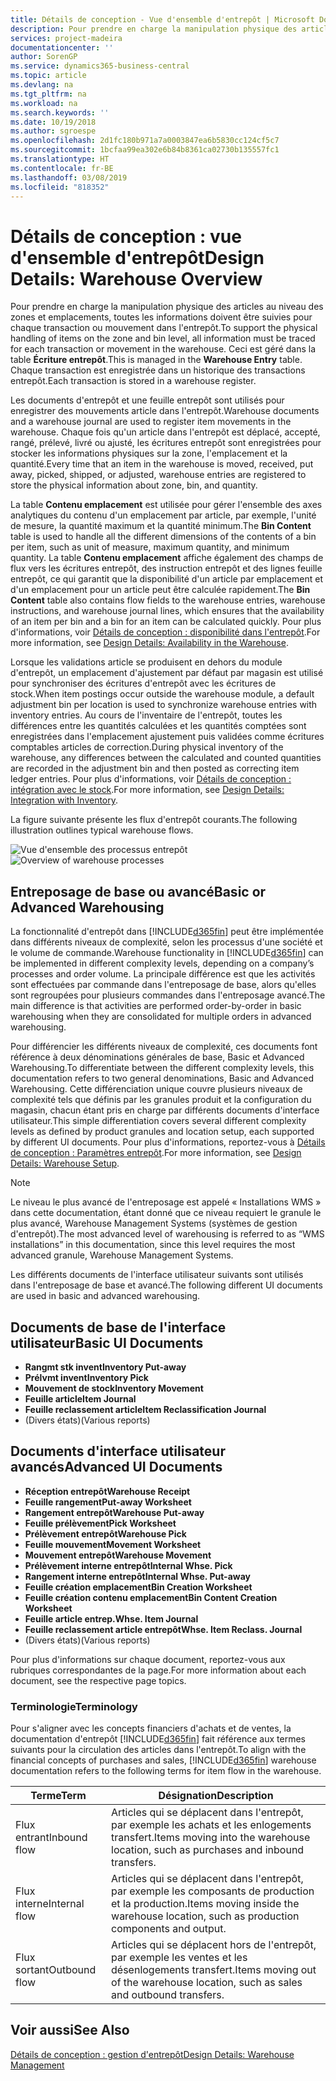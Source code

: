 ```yaml
---
title: Détails de conception - Vue d'ensemble d'entrepôt | Microsoft Docs
description: Pour prendre en charge la manipulation physique des articles au niveau des zones et emplacements, toutes les informations doivent être suivies pour chaque transaction ou mouvement dans l'entrepôt. Ceci est géré dans la table **Écriture entrepôt**. Chaque transaction est enregistrée dans un historique des transactions entrepôt.
services: project-madeira
documentationcenter: ''
author: SorenGP
ms.service: dynamics365-business-central
ms.topic: article
ms.devlang: na
ms.tgt_pltfrm: na
ms.workload: na
ms.search.keywords: ''
ms.date: 10/19/2018
ms.author: sgroespe
ms.openlocfilehash: 2d1fc180b971a7a0003847ea6b5830cc124cf5c7
ms.sourcegitcommit: 1bcfaa99ea302e6b84b8361ca02730b135557fc1
ms.translationtype: HT
ms.contentlocale: fr-BE
ms.lasthandoff: 03/08/2019
ms.locfileid: "818352"
---
```

# <a name="design-details-warehouse-overview"></a><span data-ttu-id="91699-105">Détails de conception : vue d'ensemble d'entrepôt</span><span class="sxs-lookup"><span data-stu-id="91699-105">Design Details: Warehouse Overview</span></span>
<span data-ttu-id="91699-106">Pour prendre en charge la manipulation physique des articles au niveau des zones et emplacements, toutes les informations doivent être suivies pour chaque transaction ou mouvement dans l'entrepôt.</span><span class="sxs-lookup"><span data-stu-id="91699-106">To support the physical handling of items on the zone and bin level, all information must be traced for each transaction or movement in the warehouse.</span></span> <span data-ttu-id="91699-107">Ceci est géré dans la table **Écriture entrepôt**.</span><span class="sxs-lookup"><span data-stu-id="91699-107">This is managed in the **Warehouse Entry** table.</span></span> <span data-ttu-id="91699-108">Chaque transaction est enregistrée dans un historique des transactions entrepôt.</span><span class="sxs-lookup"><span data-stu-id="91699-108">Each transaction is stored in a warehouse register.</span></span>  

<span data-ttu-id="91699-109">Les documents d'entrepôt et une feuille entrepôt sont utilisés pour enregistrer des mouvements article dans l'entrepôt.</span><span class="sxs-lookup"><span data-stu-id="91699-109">Warehouse documents and a warehouse journal are used to register item movements in the warehouse.</span></span> <span data-ttu-id="91699-110">Chaque fois qu'un article dans l'entrepôt est déplacé, accepté, rangé, prélevé, livré ou ajusté, les écritures entrepôt sont enregistrées pour stocker les informations physiques sur la zone, l'emplacement et la quantité.</span><span class="sxs-lookup"><span data-stu-id="91699-110">Every time that an item in the warehouse is moved, received, put away, picked, shipped, or adjusted, warehouse entries are registered to store the physical information about zone, bin, and quantity.</span></span>

<span data-ttu-id="91699-111">La table **Contenu emplacement** est utilisée pour gérer l'ensemble des axes analytiques du contenu d'un emplacement par article, par exemple, l'unité de mesure, la quantité maximum et la quantité minimum.</span><span class="sxs-lookup"><span data-stu-id="91699-111">The **Bin Content** table is used to handle all the different dimensions of the contents of a bin per item, such as unit of measure, maximum quantity, and minimum quantity.</span></span> <span data-ttu-id="91699-112">La table **Contenu emplacement** affiche également des champs de flux vers les écritures entrepôt, des instruction entrepôt et des lignes feuille entrepôt, ce qui garantit que la disponibilité d'un article par emplacement et d'un emplacement pour un article peut être calculée rapidement.</span><span class="sxs-lookup"><span data-stu-id="91699-112">The **Bin Content** table also contains flow fields to the warehouse entries, warehouse instructions, and warehouse journal lines, which ensures that the availability of an item per bin and a bin for an item can be calculated quickly.</span></span> <span data-ttu-id="91699-113">Pour plus d'informations, voir [Détails de conception : disponibilité dans l'entrepôt](design-details-availability-in-the-warehouse.md).</span><span class="sxs-lookup"><span data-stu-id="91699-113">For more information, see [Design Details: Availability in the Warehouse](design-details-availability-in-the-warehouse.md).</span></span>  

<span data-ttu-id="91699-114">Lorsque les validations article se produisent en dehors du module d'entrepôt, un emplacement d'ajustement par défaut par magasin est utilisé pour synchroniser des écritures d'entrepôt avec les écritures de stock.</span><span class="sxs-lookup"><span data-stu-id="91699-114">When item postings occur outside the warehouse module, a default adjustment bin per location is used to synchronize warehouse entries with inventory entries.</span></span> <span data-ttu-id="91699-115">Au cours de l'inventaire de l'entrepôt, toutes les différences entre les quantités calculées et les quantités comptées sont enregistrées dans l'emplacement ajustement puis validées comme écritures comptables articles de correction.</span><span class="sxs-lookup"><span data-stu-id="91699-115">During physical inventory of the warehouse, any differences between the calculated and counted quantities are recorded in the adjustment bin and then posted as correcting item ledger entries.</span></span> <span data-ttu-id="91699-116">Pour plus d'informations, voir [Détails de conception : intégration avec le stock](design-details-integration-with-inventory.md).</span><span class="sxs-lookup"><span data-stu-id="91699-116">For more information, see [Design Details: Integration with Inventory](design-details-integration-with-inventory.md).</span></span>  

<span data-ttu-id="91699-117">La figure suivante présente les flux d'entrepôt courants.</span><span class="sxs-lookup"><span data-stu-id="91699-117">The following illustration outlines typical warehouse flows.</span></span>  

<span data-ttu-id="91699-118">![Vue d'ensemble des processus entrepôt](media/design_details_warehouse_management_overview.png "Vue d'ensemble des processus entrepôt")</span><span class="sxs-lookup"><span data-stu-id="91699-118">![Overview of warehouse processes](media/design_details_warehouse_management_overview.png "Overview of warehouse processes")</span></span>  

## <a name="basic-or-advanced-warehousing"></a><span data-ttu-id="91699-119">Entreposage de base ou avancé</span><span class="sxs-lookup"><span data-stu-id="91699-119">Basic or Advanced Warehousing</span></span>  
<span data-ttu-id="91699-120">La fonctionnalité d'entrepôt dans [!INCLUDE[d365fin](includes/d365fin_md.md)] peut être implémentée dans différents niveaux de complexité, selon les processus d'une société et le volume de commande.</span><span class="sxs-lookup"><span data-stu-id="91699-120">Warehouse functionality in [!INCLUDE[d365fin](includes/d365fin_md.md)] can be implemented in different complexity levels, depending on a company’s processes and order volume.</span></span> <span data-ttu-id="91699-121">La principale différence est que les activités sont effectuées par commande dans l'entreposage de base, alors qu'elles sont regroupées pour plusieurs commandes dans l'entreposage avancé.</span><span class="sxs-lookup"><span data-stu-id="91699-121">The main difference is that activities are performed order-by-order in basic warehousing when they are consolidated for multiple orders in advanced warehousing.</span></span>  

 <span data-ttu-id="91699-122">Pour différencier les différents niveaux de complexité, ces documents font référence à deux dénominations générales de base, Basic et Advanced Warehousing.</span><span class="sxs-lookup"><span data-stu-id="91699-122">To differentiate between the different complexity levels, this documentation refers to two general denominations, Basic and Advanced Warehousing.</span></span> <span data-ttu-id="91699-123">Cette différenciation unique couvre plusieurs niveaux de complexité tels que définis par les granules produit et la configuration du magasin, chacun étant pris en charge par différents documents d'interface utilisateur.</span><span class="sxs-lookup"><span data-stu-id="91699-123">This simple differentiation covers several different complexity levels as defined by product granules and location setup, each supported by different UI documents.</span></span> <span data-ttu-id="91699-124">Pour plus d'informations, reportez\-vous à [Détails de conception : Paramètres entrepôt](design-details-warehouse-setup.md).</span><span class="sxs-lookup"><span data-stu-id="91699-124">For more information, see [Design Details: Warehouse Setup](design-details-warehouse-setup.md).</span></span>  

> [!NOTE]  
>  <span data-ttu-id="91699-125">Le niveau le plus avancé de l'entreposage est appelé « Installations WMS » dans cette documentation, étant donné que ce niveau requiert le granule le plus avancé, Warehouse Management Systems (systèmes de gestion d'entrepôt).</span><span class="sxs-lookup"><span data-stu-id="91699-125">The most advanced level of warehousing is referred to as “WMS installations” in this documentation, since this level requires the most advanced granule, Warehouse Management Systems.</span></span>  

 <span data-ttu-id="91699-126">Les différents documents de l'interface utilisateur suivants sont utilisés dans l'entreposage de base et avancé.</span><span class="sxs-lookup"><span data-stu-id="91699-126">The following different UI documents are used in basic and advanced warehousing.</span></span>  

## <a name="basic-ui-documents"></a><span data-ttu-id="91699-127">Documents de base de l'interface utilisateur</span><span class="sxs-lookup"><span data-stu-id="91699-127">Basic UI Documents</span></span>  

-   <span data-ttu-id="91699-128">**Rangmt stk invent**</span><span class="sxs-lookup"><span data-stu-id="91699-128">**Inventory Put-away**</span></span>  
-   <span data-ttu-id="91699-129">**Prélvmt invent**</span><span class="sxs-lookup"><span data-stu-id="91699-129">**Inventory Pick**</span></span>  
-   <span data-ttu-id="91699-130">**Mouvement de stock**</span><span class="sxs-lookup"><span data-stu-id="91699-130">**Inventory Movement**</span></span>  
-   <span data-ttu-id="91699-131">**Feuille article**</span><span class="sxs-lookup"><span data-stu-id="91699-131">**Item Journal**</span></span>  
-   <span data-ttu-id="91699-132">**Feuille reclassement article**</span><span class="sxs-lookup"><span data-stu-id="91699-132">**Item Reclassification Journal**</span></span>  
-   <span data-ttu-id="91699-133">(Divers états)</span><span class="sxs-lookup"><span data-stu-id="91699-133">(Various reports)</span></span>  

## <a name="advanced-ui-documents"></a><span data-ttu-id="91699-134">Documents d'interface utilisateur avancés</span><span class="sxs-lookup"><span data-stu-id="91699-134">Advanced UI Documents</span></span>  

-   <span data-ttu-id="91699-135">**Réception entrepôt**</span><span class="sxs-lookup"><span data-stu-id="91699-135">**Warehouse Receipt**</span></span>  
-   <span data-ttu-id="91699-136">**Feuille rangement**</span><span class="sxs-lookup"><span data-stu-id="91699-136">**Put-away Worksheet**</span></span>  
-   <span data-ttu-id="91699-137">**Rangement entrepôt**</span><span class="sxs-lookup"><span data-stu-id="91699-137">**Warehouse Put-away**</span></span>  
-   <span data-ttu-id="91699-138">**Feuille prélèvement**</span><span class="sxs-lookup"><span data-stu-id="91699-138">**Pick Worksheet**</span></span>  
-   <span data-ttu-id="91699-139">**Prélèvement entrepôt**</span><span class="sxs-lookup"><span data-stu-id="91699-139">**Warehouse Pick**</span></span>  
-   <span data-ttu-id="91699-140">**Feuille mouvement**</span><span class="sxs-lookup"><span data-stu-id="91699-140">**Movement Worksheet**</span></span>  
-   <span data-ttu-id="91699-141">**Mouvement entrepôt**</span><span class="sxs-lookup"><span data-stu-id="91699-141">**Warehouse Movement**</span></span>  
-   <span data-ttu-id="91699-142">**Prélèvement interne entrepôt**</span><span class="sxs-lookup"><span data-stu-id="91699-142">**Internal Whse. Pick**</span></span>  
-   <span data-ttu-id="91699-143">**Rangement interne entrepôt**</span><span class="sxs-lookup"><span data-stu-id="91699-143">**Internal Whse. Put-away**</span></span>  
-   <span data-ttu-id="91699-144">**Feuille création emplacement**</span><span class="sxs-lookup"><span data-stu-id="91699-144">**Bin Creation Worksheet**</span></span>  
-   <span data-ttu-id="91699-145">**Feuille création contenu emplacement**</span><span class="sxs-lookup"><span data-stu-id="91699-145">**Bin Content Creation Worksheet**</span></span>  
-   <span data-ttu-id="91699-146">**Feuille article entrep.**</span><span class="sxs-lookup"><span data-stu-id="91699-146">**Whse. Item Journal**</span></span>  
-   <span data-ttu-id="91699-147">**Feuille reclassement article entrepôt**</span><span class="sxs-lookup"><span data-stu-id="91699-147">**Whse. Item Reclass. Journal**</span></span>  
-   <span data-ttu-id="91699-148">(Divers états)</span><span class="sxs-lookup"><span data-stu-id="91699-148">(Various reports)</span></span>  

<span data-ttu-id="91699-149">Pour plus d'informations sur chaque document, reportez-vous aux rubriques correspondantes de la page.</span><span class="sxs-lookup"><span data-stu-id="91699-149">For more information about each document, see the respective page topics.</span></span>  

### <a name="terminology"></a><span data-ttu-id="91699-150">Terminologie</span><span class="sxs-lookup"><span data-stu-id="91699-150">Terminology</span></span>  
<span data-ttu-id="91699-151">Pour s'aligner avec les concepts financiers d'achats et de ventes, la documentation d'entrepôt [!INCLUDE[d365fin](includes/d365fin_md.md)] fait référence aux termes suivants pour la circulation des articles dans l'entrepôt.</span><span class="sxs-lookup"><span data-stu-id="91699-151">To align with the financial concepts of purchases and sales, [!INCLUDE[d365fin](includes/d365fin_md.md)] warehouse documentation refers to the following terms for item flow in the warehouse.</span></span>  

|<span data-ttu-id="91699-152">Terme</span><span class="sxs-lookup"><span data-stu-id="91699-152">Term</span></span>|<span data-ttu-id="91699-153">Désignation</span><span class="sxs-lookup"><span data-stu-id="91699-153">Description</span></span>|  
|----------|---------------------------------------|  
|<span data-ttu-id="91699-154">Flux entrant</span><span class="sxs-lookup"><span data-stu-id="91699-154">Inbound flow</span></span>|<span data-ttu-id="91699-155">Articles qui se déplacent dans l'entrepôt, par exemple les achats et les enlogements transfert.</span><span class="sxs-lookup"><span data-stu-id="91699-155">Items moving into the warehouse location, such as purchases and inbound transfers.</span></span>|  
|<span data-ttu-id="91699-156">Flux interne</span><span class="sxs-lookup"><span data-stu-id="91699-156">Internal flow</span></span>|<span data-ttu-id="91699-157">Articles qui se déplacent dans l'entrepôt, par exemple les composants de production et la production.</span><span class="sxs-lookup"><span data-stu-id="91699-157">Items moving inside the warehouse location, such as production components and output.</span></span>|  
|<span data-ttu-id="91699-158">Flux sortant</span><span class="sxs-lookup"><span data-stu-id="91699-158">Outbound flow</span></span>|<span data-ttu-id="91699-159">Articles qui se déplacent hors de l'entrepôt, par exemple les ventes et les désenlogements transfert.</span><span class="sxs-lookup"><span data-stu-id="91699-159">Items moving out of the warehouse location, such as sales and outbound transfers.</span></span>|  

## <a name="see-also"></a><span data-ttu-id="91699-160">Voir aussi</span><span class="sxs-lookup"><span data-stu-id="91699-160">See Also</span></span>  
 [<span data-ttu-id="91699-161">Détails de conception : gestion d'entrepôt</span><span class="sxs-lookup"><span data-stu-id="91699-161">Design Details: Warehouse Management</span></span>](design-details-warehouse-management.md)
